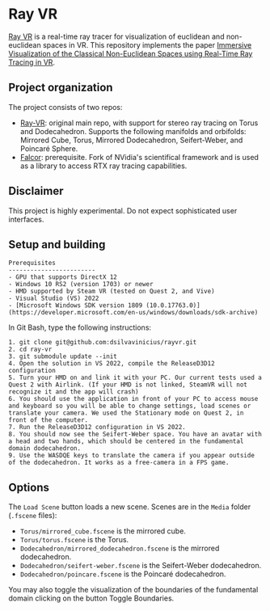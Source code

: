 # Ray VR

[Ray VR](https://www.visgraf.impa.br/ray-vr/) is a real-time ray tracer for visualization of euclidean and non-euclidean spaces in VR. This repository implements the paper [Immersive Visualization of the Classical Non-Euclidean Spaces using Real-Time Ray Tracing in VR](https://graphicsinterface.org/proceedings/gi2020/gi2020-42/).

## Project organization

The project consists of two repos:

- [Ray-VR](git@github.com:dsilvavinicius/rayvr.git): original main repo, with support for stereo ray tracing on Torus and Dodecahedron. Supports the following manifolds and orbifolds: Mirrored Cube, Torus, Mirrored Dodecahedron, Seifert-Weber, and Poincaré Sphere.
- [Falcor](git@github.com:dsilvavinicius/Falcor.git): prerequisite. Fork of NVidia's scientifical framework and is used as a library to access RTX ray tracing capabilities.

## Disclaimer

This project is highly experimental. Do not expect sophisticated user interfaces.

## Setup and building

```
Prerequisites
------------------------
- GPU that supports DirectX 12
- Windows 10 RS2 (version 1703) or newer
- HMD supported by Steam VR (tested on Quest 2, and Vive)
- Visual Studio (VS) 2022
- [Microsoft Windows SDK version 1809 (10.0.17763.0)](https://developer.microsoft.com/en-us/windows/downloads/sdk-archive)
```

In Git Bash, type the following instructions:

```
1. git clone git@github.com:dsilvavinicius/rayvr.git
2. cd ray-vr
3. git submodule update --init
4. Open the solution in VS 2022, compile the ReleaseD3D12 configuration
5. Turn your HMD on and link it with your PC. Our current tests used a Quest 2 with Airlink. (If your HMD is not linked, SteamVR will not recognize it and the app will crash)
6. You should use the application in front of your PC to access mouse and keyboard so you will be able to change settings, load scenes or translate your camera. We used the Stationary mode on Quest 2, in front of the computer.
7. Run the ReleaseD3D12 configuration in VS 2022.
8. You should now see the Seifert-Weber space. You have an avatar with a head and two hands, which should be centered in the fundamental domain dodecahedron.
9. Use the WASDQE keys to translate the camera if you appear outside of the dodecahedron. It works as a free-camera in a FPS game.
```

## Options

The `Load Scene` button loads a new scene. Scenes are in the `Media` folder (`.fscene` files):

* `Torus/mirrored_cube.fscene` is the mirrored cube.
* `Torus/torus.fscene` is the Torus.
* `Dodecahedron/mirrored_dodecahedron.fscene` is the mirrored dodecahedron.
* `Dodecahedron/seifert-weber.fscene` is the Seifert-Weber dodecahedron.
* `Dodecahedron/poincare.fscene` is the Poincaré dodecahedron.

You may also toggle the visualization of the boundaries of the fundamental domain clicking on the button Toggle Boundaries.